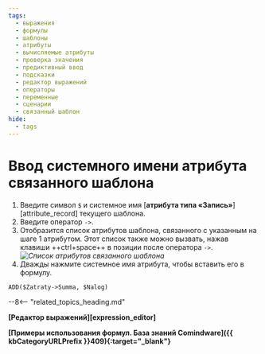 ```yaml
---
tags:
  - выражения
  - формулы
  - шаблоны
  - атрибуты
  - вычисляемые атрибуты
  - проверка значения
  - предиктивный ввод
  - подсказки
  - редактор выражений
  - операторы
  - переменные
  - сценарии
  - связанный шаблон
hide:
  - tags
---
```


# Ввод системного имени атрибута связанного шаблона

1. Введите символ `$` и системное имя [**атрибута типа «Запись»**][attribute_record] текущего шаблона.
2. Введите оператор `->`.
3. Отобразится список атрибутов шаблона, связанного с указанным на шаге 1 атрибутом. Этот список также можно вызвать, нажав клавиши ++ctrl+space++ в позиции после оператора `->`.
    *![Список атрибутов связанного шаблона](formula_editor_linked_record_attributes_autocomplete.png)*
4. Дважды нажмите системное имя атрибута, чтобы вставить его в формулу.

```mysql title="Пример: формула, возвращающая сумму значений атрибута Summa из шаблона, связанного с атрибутом Zatraty, и атрибута Nalog в текущей записи"
ADD($Zatraty->Summa, $Nalog)
```

--8<-- "related_topics_heading.md"

**[Редактор выражений][expression_editor]**

**[Примеры использования формул. База знаний Comindware]({{ kbCategoryURLPrefix }}409){:target="_blank"}**